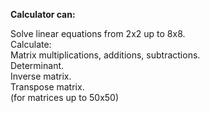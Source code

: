 <b>Calculator can:</b></br>
<p>Solve linear equations from 2x2 up to 8x8.</br>
Calculate:</br>
Matrix multiplications, additions, subtractions.</br>
Determinant.</br>
Inverse matrix.</br>
Transpose matrix.</br>
(for matrices up to 50x50)</p>
